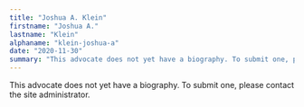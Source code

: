 ```yaml
---
title: "Joshua A. Klein"
firstname: "Joshua A."
lastname: "Klein"
alphaname: "klein-joshua-a"
date: "2020-11-30"
summary: "This advocate does not yet have a biography. To submit one, please contact the site administrator."
---
```

This advocate does not yet have a biography. To submit one, please contact the site administrator.

